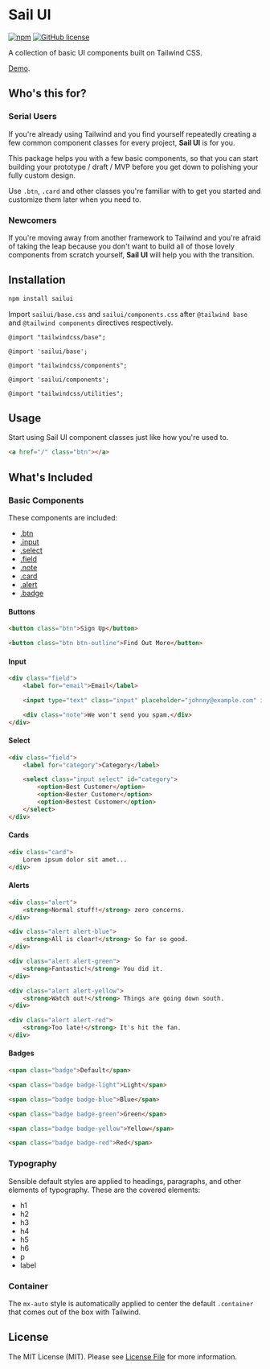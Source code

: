 # Sail UI
[![npm](https://img.shields.io/npm/v/sailui)](https://www.npmjs.com/package/sailui)
[![GitHub license](https://img.shields.io/github/license/sailui/ui)](https://github.com/sailui/ui/blob/master/LICENSE.md)

A collection of basic UI components built on Tailwind CSS. 

[Demo](https://sailui.github.io/).

## Who's this for?
### Serial Users
If you're already using Tailwind and you find yourself repeatedly creating 
a few common component classes for every project, **Sail UI** is for you.

This package helps you with a few basic components, so that you can start 
building your prototype / draft / MVP before you get down to polishing your
fully custom design. 

Use `.btn`, `.card` and other classes you're familiar with to get you started and customize them later when you need to.  

### Newcomers
If you're moving away from another framework to Tailwind
and you're afraid of taking the leap because you don't want to
build all of those lovely components from scratch yourself, 
**Sail UI** will help you with the transition.   

## Installation
```bash
npm install sailui
```

Import `sailui/base.css` and `sailui/components.css` after `@tailwind base` and `@tailwind components` directives respectively.
```postcss
@import "tailwindcss/base";

@import 'sailui/base';

@import "tailwindcss/components";

@import 'sailui/components';

@import "tailwindcss/utilities";
```

## Usage
Start using Sail UI component classes just like how you're used to.
```html
<a href="/" class="btn"></a>
```

## What's Included
### Basic Components
These components are included:

- [.btn](#buttons)  
- [.input](#input)  
- [.select](#select)  
- [.field](#input)  
- [.note](#input)  
- [.card](#cards)  
- [.alert](#alerts)  
- [.badge](#badges)  

#### Buttons
```html
<button class="btn">Sign Up</button>

<button class="btn btn-outline">Find Out More</button>
```

#### Input
```html
<div class="field">
    <label for="email">Email</label>

    <input type="text" class="input" placeholder="johnny@example.com" id="email">

    <div class="note">We won't send you spam.</div>
</div>
```

#### Select
```html
<div class="field">
    <label for="category">Category</label>

    <select class="input select" id="category">
        <option>Best Customer</option>
        <option>Bester Customer</option>
        <option>Bestest Customer</option>
    </select>
</div>
```

#### Cards
```html
<div class="card">
    Lorem ipsum dolor sit amet...
</div>
```

#### Alerts
```html
<div class="alert">
    <strong>Normal stuff!</strong> zero concerns.
</div>

<div class="alert alert-blue">
    <strong>All is clear!</strong> So far so good.
</div>

<div class="alert alert-green">
    <strong>Fantastic!</strong> You did it.
</div>

<div class="alert alert-yellow">
    <strong>Watch out!</strong> Things are going down south.
</div>

<div class="alert alert-red">
    <strong>Too late!</strong> It's hit the fan.
</div>
```

#### Badges
```html
<span class="badge">Default</span>

<span class="badge badge-light">Light</span>

<span class="badge badge-blue">Blue</span>

<span class="badge badge-green">Green</span>

<span class="badge badge-yellow">Yellow</span>

<span class="badge badge-red">Red</span>
```

### Typography
Sensible default styles are applied to headings, paragraphs, and other elements of typography. 
These are the covered elements:

- h1
- h2
- h3
- h4
- h5
- h6
- p
- label

### Container
The `mx-auto` style is automatically applied to center the default `.container` that comes out of the box with Tailwind. 

## License
The MIT License (MIT). Please see [License File](LICENSE.md) for more information.

